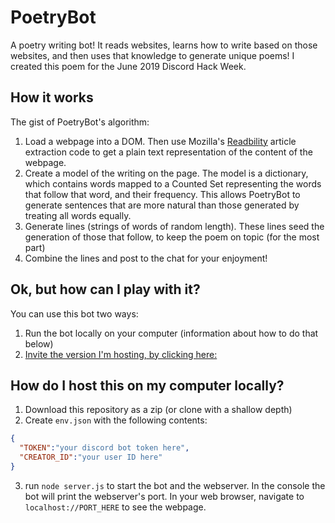 # PoetryBot
A poetry writing bot! It reads websites, learns how to write based on those websites, and then uses that knowledge to generate unique poems! I created this poem for the June 2019 Discord Hack Week.

## How it works
The gist of PoetryBot's algorithm:
1. Load a webpage into a DOM. Then use Mozilla's [Readbility](https://github.com/mozilla/readability) article extraction code to get a plain text representation of the content of the webpage.
2. Create a model of the writing on the page. The model is a dictionary, which contains words mapped to a Counted Set representing the words that follow that word, and their frequency. This allows PoetryBot to generate sentences that are more natural than those generated by treating all words equally.
3. Generate lines (strings of words of random length). These lines seed the generation of those that follow, to keep the poem on topic (for the most part)
4. Combine the lines and post to the chat for your enjoyment!

## Ok, but how can I play with it?
You can use this bot two ways:
1. Run the bot locally on your computer (information about how to do that below)
2. [Invite the version I'm hosting, by clicking here:](https://discordapp.com/oauth2/authorize?client_id=592779132233056277&scope=bot&permissions=68608)

## How do I host this on my computer locally?
1. Download this repository as a zip (or clone with a shallow depth)
2. Create `env.json` with the following contents:
```json
{
  "TOKEN":"your discord bot token here",
  "CREATOR_ID":"your user ID here"
}
```
3. run `node server.js` to start the bot and the webserver. In the console the bot will print the webserver's port. In your web browser, navigate to `localhost://PORT_HERE` to see the webpage.
